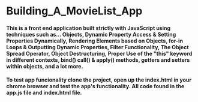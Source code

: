 # Building_A_MovieList_App

#### This is a front end application built strictly with JavaScript using techniques such as... Objects, Dynamic Property Access & Setting Properties Dynamically,  Rendering Elements based on Objects, for-in Loops & Outputting Dynamic Properties,  Filter Functionality, The Object Spread Operator, Object Destructuring, Proper Use of the "this" keyword in different contexts, bind() call() & apply() methods, getters and setters within objects, and a lot more. 

#### To test app funcionality clone the project, open up the index.html in your chrome browser and test the app's functionality. All code found in the app.js file and index.html file. 
